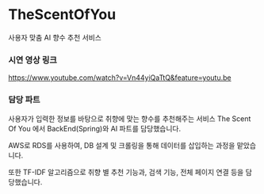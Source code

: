 # TheScentOfYou
사용자 맞춤 AI 향수 추천 서비스

### 시연 영상 링크
https://www.youtube.com/watch?v=Vn44yiQaTtQ&feature=youtu.be

### 담당 파트
사용자가 입력한 정보를 바탕으로 취향에 맞는 향수를 추천해주는 서비스 The Scent Of You 에서 BackEnd(Spring)와 AI 파트를 담당했습니다.

AWS로 RDS를 사용하여, DB 설계 및 크롤링을 통해 데이터를 삽입하는 과정을 맡았습니다.

또한 TF-IDF 알고리즘으로 취향 별 추천 기능과, 검색 기능, 전체 페이지 연결 등을 담당했습니다. 
